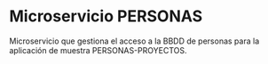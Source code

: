# Microservicio PERSONAS

Microservicio que gestiona el acceso a la BBDD de personas para la aplicación de muestra PERSONAS-PROYECTOS.